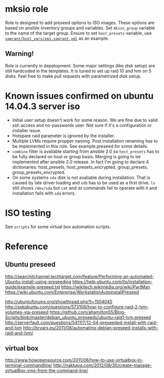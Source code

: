 # mksio role

Role is designed to add preseed options to ISO images. These options are based on ansible inventory groups and variables. Set ```mkiso_group``` variable to the name of the target group. Ensure to set ```host_presets``` variable, use [```vagrant/host_vars/vm1.vagrant.yml```](https://github.com/gitinsky/ansible-role-mkiso/blob/master/vagrant/host_vars/vm1.vagrant.yml) as an example.

## Warning!
Role is currently in depelopment. Some major settings (like disk setup) are still hardcoded in the templates. It is tuned to set up raid 10 and lvm on 5 disks. Feel free to make pull requests with parametrized disk setup.

# Known issues confirmed on ubuntu 14.04.3 server iso

- Initial user setup doesn't work for some reason. We are fine due to valid ssh access and no-passwords user. Not sure if it's a configuration or installer issue.
- Hotspare raid parameter is ignored by the installer.
- Multiple LVMs require propper naming. Post installation renaming has to be implemented in this role. See example.preseed for some details.
- ```combine``` filter is avaliable starting from ansible 2.0 so ```host_presets``` has to be fully declared on host or group basis. Merging is going to be implemented after ansible 2.0 release. In fact I'm going to declare 4 dictionaries: host_presets, host_presets_encrypted, group_presets, group_presets_encrypted.
- On some systems ```sda``` disk is not avaliable during installation. That is caused by late driver loading and ```sdb``` has to be used as a first drive. ```ls``` still shows ```/dev/sda``` but ```cat``` and ```dd``` commands fail to operate with it and installation fails with ```sda``` errors.

# ISO testing

See ```scripts``` for some virtual box automation scripts.

# Reference
## Ubuntu preseed
http://searchitchannel.techtarget.com/feature/Performing-an-automated-Ubuntu-install-using-preseeding
https://help.ubuntu.com/lts/installation-guide/example-preseed.txt
https://wikitech.wikimedia.org/wiki/PartMan
https://wiki.ubuntu.com/Enterprise/WorkstationAutoinstallPreseed

http://ubuntuforums.org/showthread.php?t=1504045
http://askubuntu.com/questions/573108/how-to-configure-raid-2-lvm-volumes-via-preseed
https://github.com/ahamilton55/Blog-Scripts/blob/master/debian_ubuntu_preseeds/ubuntu-raid1-lvm.preseed
http://serverfault.com/questions/541117/12-04-preseeded-install-with-raid-and-lvm
http://bryars.eu/2011/08/automating-debian-preseed-installs-with-raid-and-lvm/


## virtual box
http://www.howopensource.com/2011/06/how-to-use-virtualbox-in-terminal-commandline/
http://nakkaya.com/2012/08/30/create-manage-virtualBox-vms-from-the-command-line/
